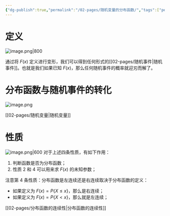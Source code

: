 ```yaml
---
{"dg-publish":true,"permalink":"/02-pages/随机变量的分布函数/","tags":["personal/blog","概率论","概念"]}
---
```


# 定义
![image.png|800](https://yelanyanyu-img-bed.oss-cn-hangzhou.aliyuncs.com/img/blog/2024/06/20240606150910.png)

通过将 $\displaystyle F(x)$ 定义进行变形，我们可以得到任何形式的[[02-pages/随机事件\|随机事件]]。也就是我们如果已知 $\displaystyle F(x)$，那么任何随机事件的概率就迎刃而解了。

# 分布函数与随机事件的转化
![image.png](https://yelanyanyu-img-bed.oss-cn-hangzhou.aliyuncs.com/img/blog/2024/06/20240606151120.png)

[[02-pages/随机变量\|随机变量]]

# 性质
![image.png|600](https://yelanyanyu-img-bed.oss-cn-hangzhou.aliyuncs.com/img/blog/2024/06/20240606151435.png)
对于上述四条性质，有如下作用：
 1. 判断函数是否为分布函数；
 2. 性质 2 和 4 可以用来求 $\displaystyle F(x)$ 的未知参数；

注意第 4 条性质：分布函数是左连续还是右连续取决于分布函数的定义：
 - 如果定义为 $\displaystyle F(x)=P\{X\leq x\}$，那么是右连续；
 - 如果定义为 $\displaystyle F(x)=P\{X<x\}$，那么就是左连续；

[[02-pages/分布函数的连续性\|分布函数的连续性]]